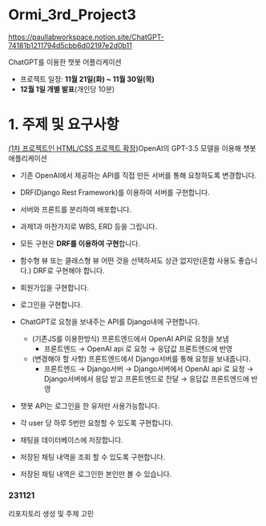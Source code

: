 # Ormi_3rd_Project3


https://paullabworkspace.notion.site/ChatGPT-74181b1211794d5cbb6d02197e2d0b11

ChatGPT를 이용한 챗봇 어플리케이션

- 프로젝트 일정: **11월 21일(화) ~ 11월 30일(목)**
- **12월 1일 개별 발표**(개인당 10분)

# 1. 주제 및 요구사항

[(1차 프로젝트인 HTML/CSS 프로젝트 확장)](https://www.notion.so/eb9761e8baae41ce9f7c405df8e19786?pvs=21)OpenAI의 GPT-3.5 모델을 이용해 챗봇 애플리케이션

- 기존 OpenAI에서 제공하는 API를 직접 만든 서버를 통해 요청하도록 변경합니다.
- DRF(Django Rest Framework)를 이용하여 서버를 구현합니다.
- 서버와 프론트를 분리하여 배포합니다.
- 과제1과 마찬가지로 WBS, ERD 등을 그립니다.

- 모든 구현은 **DRF를 이용하여 구현**합니다.
- 함수형 뷰 또는 클래스형 뷰 어떤 것을 선택하셔도 상관 없지만(혼합 사용도 좋습니다.) DRF로 구현해야 합니다.
- 회원가입을 구현합니다.
- 로그인을 구현합니다.
- ChatGPT로 요청을 보내주는 API를 Django내에 구현합니다.
    - (기존JS를 이용한방식) 프론트엔드에서 OpenAI API로 요청을 보냄
        - 프론트엔드 → OpenAI api 로 요청 → 응답값 프론트엔드에 반영
    - (변경해야 할 사항) 프론트엔드에서 Django서버를 통해 요청을 보내줍니다.
        - 프론트엔드 → Django서버 → Django서버에서 OpenAI api 로 요청 → Django서버에서 응답 받고 프론트엔드로 전달 → 응답값 프론트엔드에 반영
- 챗봇 API는 로그인을 한 유저만 사용가능합니다.
- 각 user 당 하루 5번만 요청할 수 있도록 구현합니다.
- 채팅을 데이터베이스에 저장합니다.
- 저장된 채팅 내역을 조회 할 수 있도록 구현합니다.
- 저장된 채팅 내역은 로그인한 본인만 볼 수 있습니다.



### 231121 

리포지토리 생성 및 주제 고민